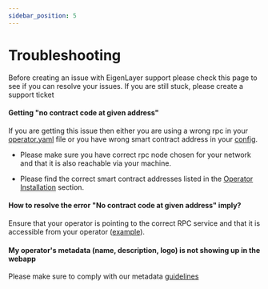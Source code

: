```yaml
---
sidebar_position: 5
---
```


# Troubleshooting

Before creating an issue with EigenLayer support please check this page to see if you can resolve your issues. If you are still stuck, please create a support ticket

#### Getting "no contract code at given address"

If you are getting this issue then either you are using a wrong rpc in your [operator.yaml](https://github.com/Layr-Labs/eigenlayer-cli/blob/master/pkg/operator/config/operator-config-example.yaml#L32) file or you have wrong smart contract address in your [config](https://github.com/Layr-Labs/eigenlayer-cli/blob/master/pkg/operator/config/operator-config-example.yaml#L25).

* Please make sure you have correct rpc node chosen for your network and that it is also reachable via your machine.

* Please find the correct smart contract addresses listed in the [Operator Installation](./operator-installation.md) section.

#### How to resolve the error "No contract code at given address" imply?

Ensure that your operator is pointing to the correct RPC service and that it is accessible from your operator ([example](https://chainlist.org/)).

#### My operator's metadata (name, description, logo) is not showing up in the webapp
Please make sure to comply with our metadata [guidelines](./operator-installation.md#operator-configuration-and-registration)